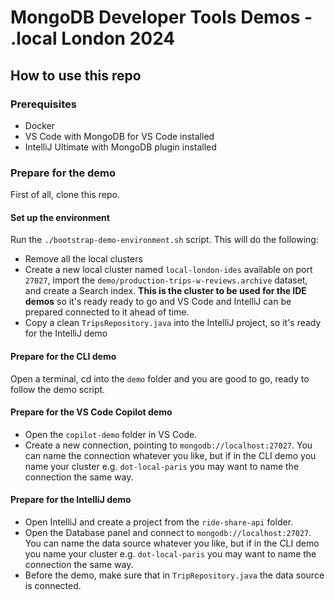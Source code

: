 # MongoDB Developer Tools Demos - .local London 2024

## How to use this repo

### Prerequisites

* Docker
* VS Code with MongoDB for VS Code installed
* IntelliJ Ultimate with MongoDB plugin installed

### Prepare for the demo

First of all, clone this repo.

#### Set up the environment

Run the `./bootstrap-demo-environment.sh` script. This will do the following:

* Remove all the local clusters
* Create a new local cluster named `local-london-ides` available on port `27027`, import the `demo/production-trips-w-reviews.archive` dataset, and create a Search index. **This is the cluster to be used for the IDE demos** so it's ready ready to go and VS Code and IntelliJ can be prepared connected to it ahead of time.
* Copy a clean `TripsRepository.java` into the IntelliJ project, so it's ready for the IntelliJ demo

#### Prepare for the CLI demo

Open a terminal, cd into the `demo` folder and you are good to go, ready to follow the demo script.

#### Prepare for the VS Code Copilot demo

* Open the `copilot-demo` folder in VS Code.
* Create a new connection, pointing to `mongodb://localhost:27027`. You can name the connection whatever you like, but if in the CLI demo you name your cluster e.g. `dot-local-paris` you may want to name the connection the same way.

#### Prepare for the IntelliJ demo

* Open IntelliJ and create a project from the `ride-share-api` folder.
* Open the Database panel and connect to `mongodb://localhost:27027`. You can name the data source whatever you like, but if in the CLI demo you name your cluster e.g. `dot-local-paris` you may want to name the connection the same way.
* Before the demo, make sure that in `TripRepository.java` the data source is connected.
